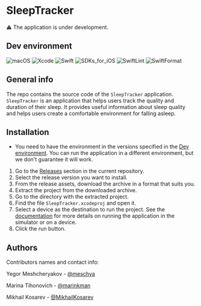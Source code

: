 # SleepTracker

⚠️ The application is under development.

## Dev environment

![macOS](https://img.shields.io/badge/macOS-13.3.1-311B6B)
![Xcode](https://img.shields.io/badge/Xcode-14.3-91FFB6)
![Swift](https://img.shields.io/badge/Swift-5.8-9D91FF)
![SDKs_for_iOS](https://img.shields.io/badge/SDKs%20for%20iOS-16.0-F3FF91)
![SwiftLint](https://img.shields.io/badge/SwiftLint-0.51.0-3828B7)
![SwiftFormat](https://img.shields.io/badge/SwiftFormat-0.51.7-FFBDF7)

## General info

The repo contains the source code of the `SleepTracker` application.
`SleepTracker` is an application that helps users track the quality and duration of their sleep. It provides useful information about sleep quality and helps users create a comfortable environment for falling asleep. 

## Installation

- You need to have the environment in the versions specified in the [Dev environment](#dev-environment). You can run the application in a different environment, but we don't guarantee it will work.

1. Go to the [Releases](https://github.com/ios-course/swiftcowboys-team-project/releases) section in the current repository.
2. Select the release version you want to install.
3. From the release assets, download the archive in a format that suits you.
4. Extract the project from the downloaded archive.
5. Go to the directory with the extracted project.
6. Find the file `SleepTracker.xcodeproj` and open it.
7. Select a device as the destination to run the project. See the [documentation](https://developer.apple.com/documentation/xcode/running-your-app-in-simulator-or-on-a-device) for more details on running the application in the simulator or on a device.
8. Click the run button.

## Authors

Contributors names and contact info:

Yegor Meshcheryakov - [@meschya](https://github.com/meschya)

Marina Tihonovich - [@marinkman](https://github.com/marinkman)

Mikhail Kosarev - [@MikhailKosarev](https://github.com/MikhailKosarev)
